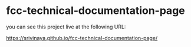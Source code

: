 # fcc-technical-documentation-page 

you can see this project live at the following URL:

https://srivinaya.github.io/fcc-technical-documentation-page/
